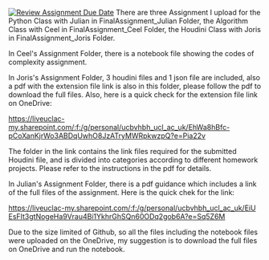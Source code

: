 [![Review Assignment Due Date](https://classroom.github.com/assets/deadline-readme-button-24ddc0f5d75046c5622901739e7c5dd533143b0c8e959d652212380cedb1ea36.svg)](https://classroom.github.com/a/YmApcLfC)
There are three Assignment I upload for the Python Class with Julian in FinalAssignment_Julian Folder, the Algorithm Class with Ceel in FinalAssignment_Ceel Folder, the Houdini Class with Joris in FinalAssignment_Joris Folder.


In Ceel's Assignment Folder, there is a notebook file showing the codes of complexity assignment.


In Joris's Assignment Folder, 3 houdini files and 1 json file are included, also a pdf with the extension file link is also in this folder, please follow the pdf to download the full files. Also, here is a quick check for the extension file link on OneDrive:

https://liveuclac-my.sharepoint.com/:f:/g/personal/ucbvhbh_ucl_ac_uk/EhWa8hBfc-pCoXanKjrWo3ABDqUwhO8JzATryMWRpkwzpQ?e=Pia22v

The folder in the link contains the link files required for the submitted Houdini file, and is divided into categories according to different homework projects. Please refer to the instructions in the pdf for details.


In Julian's Assignment Folder, there is a pdf guidance which includes a link of the full files of the assignment. Here is the quick chek for the link:

[https://liveuclac-my.sharepoint.com/:f:/g/personal/ucbvhbh_ucl_ac_uk/EiU
EsFIt3gtNogeHa9Vrau4Bi1YkhrGhSQn60ODq2gob6A?e=Sq5Z6M](https://liveuclac-my.sharepoint.com/personal/ucbvhbh_ucl_ac_uk/_layouts/15/onedrive.aspx?id=%2Fpersonal%2Fucbvhbh%5Fucl%5Fac%5Fuk%2FDocuments%2FRC11%5F23135525%5FFinalAssignment%5FJulian%5FFullFiles&ga=1)

Due to the size limited of Github, so all the files including the notebook files were uploaded on the OneDrive, my suggestion is to download the full files on OneDrive and run the notebook.
